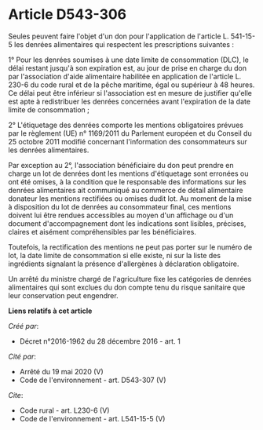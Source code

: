 # Article D543-306

Seules peuvent faire l'objet d'un don pour l'application de l'article L. 541-15-5 les denrées alimentaires qui respectent les
prescriptions suivantes :

1° Pour les denrées soumises à une date limite de consommation (DLC), le délai restant jusqu'à son expiration est, au jour de
prise en charge du don par l'association d'aide alimentaire habilitée en application de l'article L. 230-6 du code rural et
de la pêche maritime, égal ou supérieur à 48 heures. Ce délai peut être inférieur si l'association est en mesure de justifier
qu'elle est apte à redistribuer les denrées concernées avant l'expiration de la date limite de consommation ;

2° L'étiquetage des denrées comporte les mentions obligatoires prévues par le règlement (UE) n° 1169/2011 du Parlement
européen et du Conseil du 25 octobre 2011 modifié concernant l'information des consommateurs sur les denrées alimentaires.

Par exception au 2°, l'association bénéficiaire du don peut prendre en charge un lot de denrées dont les mentions
d'étiquetage sont erronées ou ont été omises, à la condition que le responsable des informations sur les denrées alimentaires
ait communiqué au commerce de détail alimentaire donateur les mentions rectifiées ou omises dudit lot. Au moment de la mise à
disposition du lot de denrées au consommateur final, ces mentions doivent lui être rendues accessibles au moyen d'un
affichage ou d'un document d'accompagnement dont les indications sont lisibles, précises, claires et aisément compréhensibles
par les bénéficiaires.

Toutefois, la rectification des mentions ne peut pas porter sur le numéro de lot, la date limite de consommation si elle
existe, ni sur la liste des ingrédients signalant la présence d'allergènes à déclaration obligatoire.

Un arrêté du ministre chargé de l'agriculture fixe les catégories de denrées alimentaires qui sont exclues du don compte tenu
du risque sanitaire que leur conservation peut engendrer.

**Liens relatifs à cet article**

_Créé par_:

  - Décret n°2016-1962 du 28 décembre 2016 - art. 1

_Cité par_:

  - Arrêté du 19 mai 2020 (V)
  - Code de l'environnement - art. D543-307 (V)

_Cite_:

  - Code rural - art. L230-6 (V)
  - Code de l'environnement - art. L541-15-5 (V)
